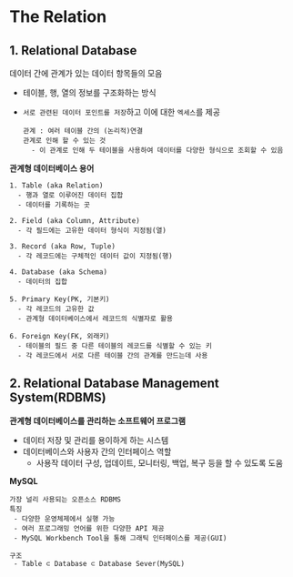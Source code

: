 # The Relation

## 1. Relational Database
데이터 간에 관계가 있는 데이터 항목들의 모음
   
- 테이블, 행, 열의 정보를 구조화하는 방식  
- `서로 관련된 데이터 포인트를 저장`하고 이에 대한 `엑세스`를 제공

      관계 : 여러 테이블 간의 (논리적)연결
      관계로 인해 할 수 있는 것
        - 이 관계로 인해 두 테이블을 사용하여 데이터를 다양한 형식으로 조회할 수 있음

**관계형 데이터베이스 용어**
    
    1. Table (aka Relation)​
      - 행과 열로 이루어진 데이터 집합
      - 데이터를 기록하는 곳
    
    2. Field (aka Column, Attribute)​
      - 각 필드에는 고유한 데이터 형식이 지정됨(열) 
    
    3. Record (aka Row, Tuple)
      - 각 레코드에는 구체적인 데이터 값이 지정됨(행)
    ​
    4. Database (aka Schema)
      - 데이터의 집합
    
    5. Primary Key(PK, 기본키)
      - 각 레코드의 고유한 값
      - 관계형 데이터베이스에서 레코드의 식별자로 활용
    
    6. Foreign Key(FK, 외래키)
      - 테이블의 필드 중 다른 테이블의 레코드를 식별할 수 있는 키
      - 각 레코드에서 서로 다른 테이블 간의 관계를 만드는데 사용

## 2. Relational Database Management System(RDBMS)
**관계형 데이터베이스를 관리하는 소프트웨어 프로그램**
  - 데이터 저장 및 관리를 용이하게 하는 시스템
  - 데이터베이스와 사용자 간의 인터페이스 역할
    - 사용작 데이터 구성, 업데이트, 모니터링, 백업, 복구 등을 할 수 있도록 도움

**MySQL**

    가장 널리 사용되는 오픈소스 RDBMS
    특징
     - 다양한 운영체제에서 실행 가능
     - 여러 프로그래밍 언어를 위한 다양한 API 제공
     - MySQL Workbench Tool을 통해 그래틱 인터페이스를 제공(GUI)

    구조
     - Table ⊂ Database ⊂ Database Sever(MySQL)
